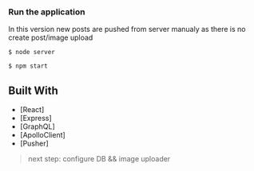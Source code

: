 ### Run the application

In this version new posts are pushed from server manualy as there is no create post/image upload

```
$ node server
```
```
$ npm start

```



## Built With
- [React]
- [Express]
- [GraphQL]
- [ApolloClient]
- [Pusher]


>next step: configure DB && image uploader

